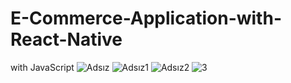 # E-Commerce-Application-with-React-Native
with JavaScript 
![Adsız](https://user-images.githubusercontent.com/93832227/216438834-ce80765f-e1f7-489e-9e50-7f07203e57d1.png)
![Adsız1](https://user-images.githubusercontent.com/93832227/216438850-5e9e773c-45f7-43b9-a25d-d6926793dc8a.png)
![Adsız2](https://user-images.githubusercontent.com/93832227/216438865-0ed8317c-3862-4d16-85a4-59f6fae57e90.png)
![3](https://user-images.githubusercontent.com/93832227/216438875-4635dc04-8277-4f40-bed7-4639180dbf9c.png)
